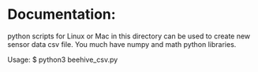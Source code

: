 # Documentation:

 python scripts for Linux or Mac in this directory can be used to create new sensor data csv file. 
 You much have numpy and math python libraries.
 
Usage:
$ python3 beehive_csv.py
